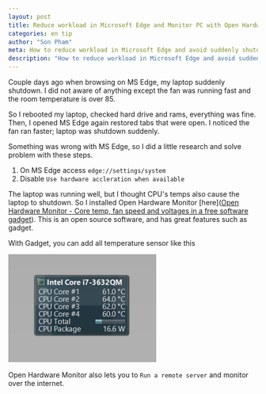 ```yaml
---
layout: post
title: Reduce workload in Microsoft Edge and Monitor PC with Open Hardware Monitor
categories: en tip
author: "Son Pham"
meta: How to reduce workload in Microsoft Edge and avoid suddenly shutdown
description: "How to reduce workload in Microsoft Edge and avoid suddenly shutdown"
---
```




Couple days ago when browsing on MS Edge, my laptop suddenly shutdown. I did not aware of anything except the fan was running fast and the room temperature is over 85.   

So I rebooted my laptop, checked hard drive and rams, everything was fine. Then, I opened MS Edge again restored tabs that were open. I noticed the fan ran faster; laptop was shutdown suddenly.  

Something was wrong with MS Edge, so I did a little research and solve problem with these steps.

1. On MS Edge access `edge://settings/system`
2. Disable `Use hardware accleration when available`

The laptop was running well, but I thought CPU's temps also cause the laptop to shutdown. So I installed Open Hardware Monitor [here]([Open Hardware Monitor - Core temp, fan speed and voltages in a free software gadget](https://openhardwaremonitor.org/)). This is an open source software, and has great features such as gadget.

With Gadget, you can add all temperature sensor like this  

![Gadget 1](https://raw.githubusercontent.com/lamegaton/lamegaton.github.io/gh-pages/_posts/notebook/assets/OHM_gadget_1.png)

Open Hardware Monitor also lets you to `Run a remote server` and monitor over the internet.

